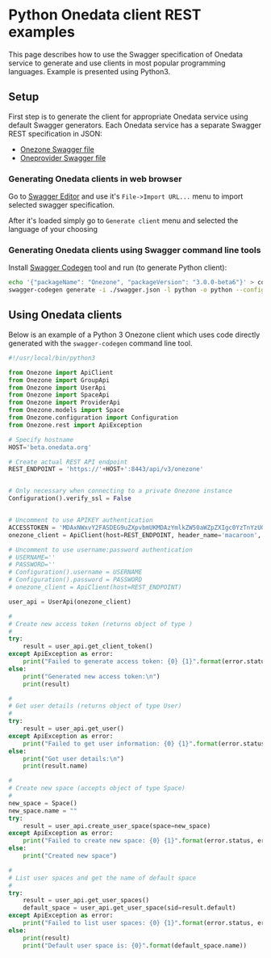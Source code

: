 # Python Onedata client REST examples
This page describes how to use the Swagger specification of Onedata service to generate and use clients in most popular programming languages. Example is presented using Python3.

## Setup
First step is to generate the client for appropriate Onedata service using default Swagger generators. Each Onedata service has a separate Swagger REST specification in JSON:
* [Onezone Swagger file](../../swagger/onezone/swagger.json)
* [Oneprovider Swagger file](../../swagger/oneprovider/swagger.json)

### Generating Onedata clients in web browser

Go to [Swagger Editor](http://editor.swagger.io/) and use it's `File->Import URL...` menu to import selected swagger specification.

After it's loaded simply go to `Generate client` menu and selected the language of your choosing

### Generating Onedata clients using Swagger command line tools

Install [Swagger Codegen](https://github.com/swagger-api/swagger-codegen) tool and run (to generate Python client):
```bash
echo '{"packageName": "Onezone", "packageVersion": "3.0.0-beta6"}' > config-python.json
swagger-codegen generate -i ./swagger.json -l python -o python --config config-python.json
```

## Using Onedata clients
Below is an example of a Python 3 Onezone client which uses code directly generated with the `swagger-codegen` command line tool.

```python
#!/usr/local/bin/python3

from Onezone import ApiClient
from Onezone import GroupApi
from Onezone import UserApi
from Onezone import SpaceApi
from Onezone import ProviderApi
from Onezone.models import Space
from Onezone.configuration import Configuration
from Onezone.rest import ApiException

# Specify hostname
HOST='beta.onedata.org'

# Create actual REST API endpoint
REST_ENDPOINT = 'https://'+HOST+':8443/api/v3/onezone'


# Only necessary when connecting to a private Onezone instance
Configuration().verify_ssl = False


# Uncomment to use APIKEY authentication
ACCESSTOKEN = 'MDAxNWxvY2FASDEG9uZXpvbmUKMDAzYmlkZW50aWZpZXIgc0YzTnYzUGdNdURxUWgtZEU5eU1PMVpqZEs4TXpheXc0SWRtVWhnUmVFbwowMDFhY2lkIHRpbWUgPCAxNDk3MDE4NjgyCjAwMmZzaWduYXR1cmUgccFjygoeDwuyKXa71ZzfJggJOjbObbSo_0fHc83THHcK'
onezone_client = ApiClient(host=REST_ENDPOINT, header_name='macaroon', header_value=ACCESSTOKEN)

# Uncomment to use username:password authentication
# USERNAME=''
# PASSWORD=''
# Configuration().username = USERNAME
# Configuration().password = PASSWORD
# onezone_client = ApiClient(host=REST_ENDPOINT)

user_api = UserApi(onezone_client)

#
# Create new access token (returns object of type )
#
try:
    result = user_api.get_client_token()
except ApiException as error:
    print("Failed to generate access token: {0} {1}".format(error.status, error.reason))
else:
    print("Generated new access token:\n")
    print(result)

#
# Get user details (returns object of type User)
#
try:
    result = user_api.get_user()
except ApiException as error:
    print("Failed to get user information: {0} {1}".format(error.status, error.reason))
else:
    print("Got user details:\n")
    print(result.name)

#
# Create new space (accepts object of type Space)
#
new_space = Space()
new_space.name = ""
try:
    result = user_api.create_user_space(space=new_space)
except ApiException as error:
    print("Failed to create new space: {0} {1}".format(error.status, error.reason))
else:
    print("Created new space")

#
# List user spaces and get the name of default space
#
try:
    result = user_api.get_user_spaces()
    default_space = user_api.get_user_space(sid=result.default)
except ApiException as error:
    print("Failed to list user spaces: {0} {1}".format(error.status, error.reason))
else:
    print(result)
    print("Default user space is: {0}".format(default_space.name))
```